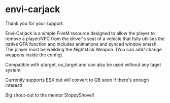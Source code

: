 # envi-carjack

Thank you for your support.

Envi-Carjack is a simple FiveM resource designed to allow the player to remove a player/NPC from the driver's seat of a vehicle that fully utilises the native GTA function and includes animations and synced window smash.
The player must be weilding the Nightstick Weapon. (You can add/ change weapons inside the config).

Compatible with qtarget, ox_target and can also be used without any taget system. 

Currently supports ESX but will convert to QB soon if there's enough interest!

Big shout-out to the mentor SloppyShovel!
